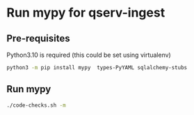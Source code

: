 # Run mypy for qserv-ingest

## Pre-requisites

Python3.10 is required (this could be set using virtualenv)

```bash
python3 -m pip install mypy  types-PyYAML sqlalchemy-stubs
```

## Run mypy

```bash 
./code-checks.sh -m
```
